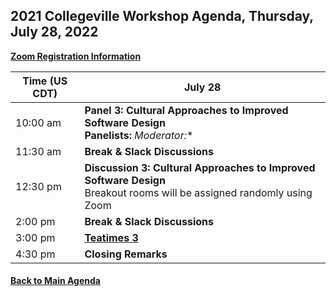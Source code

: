 
## 2021 Collegeville Workshop Agenda, Thursday, July 28, 2022

[**Zoom Registration Information**]()

| **Time (US CDT)**| **July 28** |
|---|---|
| 10:00 am  | **Panel 3: Cultural Approaches to Improved Software Design** <br> **Panelists:** *Moderator:**  |
| 11:30 am | **Break & Slack Discussions** |
| 12:30 pm | **Discussion 3: Cultural Approaches to Improved Software Design** <br> Breakout rooms will be assigned randomly using Zoom |
| 2:00 pm | **Break & Slack Discussions** |
| 3:00 pm | [**Teatimes 3**](WorkshopResources/TeatimeThemes/TeatimeThemeList.md)  |
| 4:30 pm | **Closing Remarks** |


#### [Back to Main Agenda](Agenda.md)
